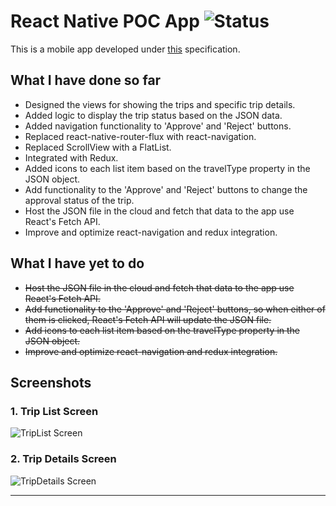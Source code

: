 # React Native POC App ![Status](https://www.bitrise.io/app/a516aa045c8fc085/status.svg?token=1Q4QnuQBPdGXuNpUCGXhMQ&branch=master)
This is a mobile app developed under [this](https://docs.google.com/document/d/1E0Y4EtSRlbWhMoG9Zn_a5HABDDpb6bmPBBdSIEX25FE/edit#heading=h.6soffpkr7f45) specification.

## What I have done so far
* Designed the views for showing the trips and specific trip details.
* Added logic to display the trip status based on the JSON data.
* Added navigation functionality to 'Approve' and 'Reject' buttons.
* Replaced react-native-router-flux with react-navigation.
* Replaced ScrollView with a FlatList.
* Integrated with Redux.
* Added icons to each list item based on the travelType property in the JSON object.
* Add functionality to the 'Approve' and 'Reject' buttons to change the approval status of the trip.
* Host the JSON file in the cloud and fetch that data to the app use React's Fetch API.
* Improve and optimize react-navigation and redux integration.

## What I have yet to do
* ~~Host the JSON file in the cloud and fetch that data to the app use React's Fetch API.~~
* ~~Add functionality to the 'Approve' and 'Reject' buttons, so when either of them is clicked, React's Fetch API will update the JSON file.~~
* ~~Add icons to each list item based on the travelType property in the JSON object.~~
* ~~Improve and optimize react-navigation and redux integration.~~

## Screenshots

### 1. Trip List Screen
![TripList Screen](http://i.imgur.com/k91gYqX.png)

### 2. Trip Details Screen
![TripDetails Screen](http://i.imgur.com/nBnTWnT.png)

***
